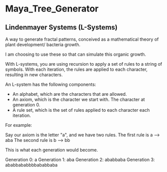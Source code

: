 # Maya_Tree_Generator

## Lindenmayer Systems (L-Systems)

A way to generate fractal patterns, conceived as a mathematical theory of plant development/ bacteria growth.

I am choosing to use these so that can simulate this organic growth.

With L-systems, you are using recursion to apply a set of rules to a string of symbols. With each iteration, the rules are applied to each character, resulting in new characters.

An L-system has the following components:

- An alphabet, which are the characters that are allowed.
- An axiom, which is the character we start with. The character at generation 0.
- A rule set, which is the set of rules applied to each character each iteration.

For example:

Say our axiom is the letter "a", and we have two rules. The first rule is a --> aba
The second rule is b --> bb

This is what each generation would become.

Generation 0: a
Generation 1: aba
Generation 2: ababbaba
Generation 3: ababbababbbbababbaba
